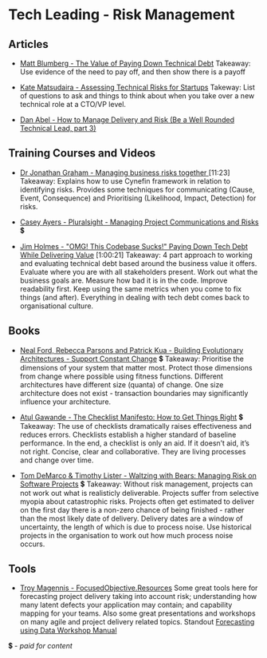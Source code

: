 # Tech Leading - Risk Management

## Articles

- [Matt Blumberg - The Value of Paying Down Technical Debt](https://www.onlyonceblog.com/2012/11/the-value-of-paying-down-technical-debt)
Takeaway: Use evidence of the need to pay off, and then show there is a payoff

- [Kate Matsudaira - Assessing Technical Risks for Startups](http://katemats.com/assessing-technical-risks-for-startups-new-tech-leader-series/)
Takeway: List of questions to ask and things to think about when you take over a new technical role at a CTO/VP level.

- [Dan Abel - How to Manage Delivery and Risk (Be a Well Rounded Technical Lead, part 3)](http://www.engineeringandcareering.co.uk/2014/05/how-to-be-well-rounded-delivery-risk.html)

## Training Courses and Videos

- [Dr Jonathan Graham - Managing business risks together ](https://www.youtube.com/watch?v=cgztDFeQyvM) [11:23] 
Takeaway: Explains how to use Cynefin framework in relation to identifying risks. Provides some techniques for communicating (Cause, Event, Consequence) and Prioritising (Likelihood, Impact, Detection) for risks.

- [Casey Ayers - Pluralsight - Managing Project Communications and Risks](https://app.pluralsight.com/library/courses/project-communications-risks-managing) 💲

- [Jim Holmes - "OMG! This Codebase Sucks!" Paying Down Tech Debt While Delivering Value](https://www.youtube.com/watch?v=InCmGFSA3JM) [1:00:21]
Takeaway: 4 part approach to working and evaluating technical debt based around the business value it offers. Evaluate where you are with all stakeholders present. Work out what the business goals are. Measure how bad it is in the code. Improve readability first. Keep using the same metrics when you come to fix things (and after). Everything in dealing with tech debt comes back to organisational culture.

## Books

- [Neal Ford, Rebecca Parsons and Patrick Kua - Building Evolutionary Architectures - Support Constant Change](https://www.amazon.com/Building-Evolutionary-Architectures-Support-Constant/dp/1491986360) 💲
Takeaway: Prioritise the dimensions of your system that matter most. Protect those dimensions from change where possible using fitness functions. Different architectures have different size (quanta) of change. One size architecture does not exist - transaction boundaries may significantly influence your architecture.

- [Atul Gawande - The Checklist Manifesto: How to Get Things Right](https://www.amazon.co.uk/Checklist-Manifesto-Things-Right-Gawande/dp/1846683149) 💲
Takeaway: The use of checklists dramatically raises effectiveness and reduces errors. Checklists establish a higher standard of baseline performance. In the end, a checklist is only an aid. If it doesn’t aid, it’s not right. Concise, clear and collaborative. They are living processes and change over time.

- [Tom DeMarco & Timothy Lister - Waltzing with Bears: Managing Risk on Software Projects](https://www.amazon.co.uk/Waltzing-Bears-Managing-Software-Projects/dp/0932633609) 💲
Takeaway: Without risk management, projects can not work out what is realisticly deliverable. Projects suffer from selective myopia about catastrophic risks. Projects often get estimated to deliver on the first day there is a non-zero chance of being finished - rather than the most likely date of delivery. Delivery dates are a window of uncertainty, the length of which is due to process noise. Use historical projects in the organisation to work out how much process noise occurs. 

## Tools
- [Troy Magennis - FocusedObjective.Resources](https://github.com/FocusedObjective/FocusedObjective.Resources)
Some great tools here for forecasting project delivery taking into account risk; understanding how many latent defects your application may contain; and capability mapping for your teams. Also some great presentations and workshops on many agile and project delivery related topics. Standout [Forecasting using Data Workshop Manual](https://github.com/FocusedObjective/FocusedObjective.Resources/blob/master/Presentations/Forecasting%20using%20Data%20Workshop%20Manual%20v3.pdf)


💲 - *paid for content*